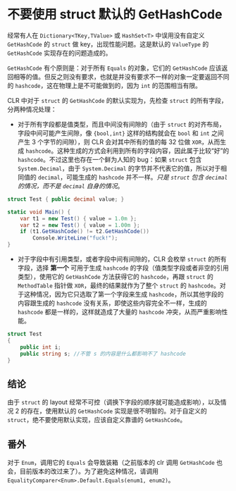 # 不要使用 struct 默认的 GetHashCode

经常有人在 `Dictionary<TKey,TValue>` 或 `HashSet<T>` 中误用没有自定义 `GetHashCode` 的 `struct` 做 key，出现性能问题。这是默认的 `ValueType` 的 `GetHashCode` 实现存在的问题造成的。

`GetHashCode` 有个原则是：对于所有 `Equals` 的对象，它们的 `GetHashCode` 应该返回相等的值。但反之则没有要求，也就是并没有要求不一样的对象一定要返回不同的 `hashcode`，这在物理上是不可能做到的，因为 `int` 的范围相当有限。

CLR 中对于 `struct` 的 `GetHashCode` 的默认实现为，先检查 `struct` 的所有字段，分两种情况处理：

* 对于所有字段都是值类型，而且中间没有间隙的（由于 `struct` 的对齐布局，字段中间可能产生间隙，像 `{bool,int}` 这样的结构就会在 `bool` 和 `int` 之间产生 3 个字节的间隙），则 CLR 会对其中所有的值的每 32 位做 `XOR`，从而生成 `hashcode`。这种生成的方式会利用到所有的字段内容，因此属于比较“好”的 `hashcode`。不过这里也存在一个鲜为人知的 bug：如果 `struct` 包含 ` System.Decimal`，由于 `System.Decimal` 的字节并不代表它的值，所以对于相同值的 `decimal`，可能生成的 `hashcode` 并不一样。*只是 `struct` 包含 `decimal` 的情况，而不是 `decimal` 自身的情况*。

```cs
struct Test { public decimal value; }

static void Main() {
    var t1 = new Test() { value = 1.0m };
    var t2 = new Test() { value = 1.00m };
    if (t1.GetHashCode() != t2.GetHashCode())
        Console.WriteLine("fuck!");
}
```

* 对于字段中有引用类型，或者字段中间有间隙的，CLR 会枚举 `struct` 的所有字段，选择 **第一个** 可用于生成 `hashcode` 的字段（值类型字段或者非空的引用类型），使用它的 `GetHashCode` 方法获得它的 `hashcode`，再跟 `struct` 的 `MethodTable` 指针做 `XOR`，最终的结果就作为了整个 `struct` 的 `hashcode`。对于这种情况，因为它只选取了第一个字段来生成 `hashcode`，所以其他字段的内容跟生成的 `hashcode` 没有关系，即使这些内容完全不一样，生成的 `hashcode` 都是一样的，这样就造成了大量的 `hashcode` 冲突，从而严重影响性能。

```cs
struct Test
{
    public int i;
    public string s; //不管 s 的内容是什么都影响不了 hashcode
}
```

## 结论

由于 `struct` 的 layout 经常不可控（调换下字段的顺序就可能造成影响），以及情况 2 的存在，使用默认的 `GetHashCode` 实现是很不明智的。对于自定义的 `struct`，绝不要使用默认实现，应该自定义靠谱的 `GetHashCode`。

## 番外

对于 `Enum`，调用它的 `Equals` 会导致装箱（之前版本的 clr 调用 `GetHashCode` 也会，目前版本的改过来了）。为了避免这种情况，请调用 `EqualityComparer<Enum>.Default.Equals(enum1, enum2)`。